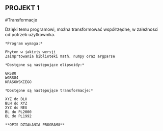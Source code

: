 ## PROJEKT 1
#Transformacje

Dzięki temu programowi, można transformować współrzędne, w zależnosci od potrzeb użytkownika.

`*Program wymaga:*`
```
Phyton w jakiejs wersji
Zaimprtowania biblioteki math, numpy oraz argparse
```

`*Dostępne są następujące elipsoidy:*`
```
GRS80
WGRS84
KRASOWSKIEGO
```

`*Dostępne są następujące transformacje:*`
```
XYZ do BLH
BLH do XYZ
XYZ do NEU
BL do PL2000
BL do PL1992
```

`**OPIS DZIAŁANIA PROGRAMU**`





